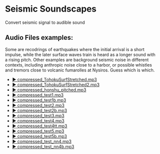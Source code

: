 # Seismic Soundscapes
Convert seismic signal to audible sound
## Audio Files examples:
Some are recodrings of earthquakes where the initial arrival is a short impulse, while the later surface waves train is heard as a longer sound with a rising pitch. 
Other examples are background seismic noise in different contexts, including anthropic noise close to a harbor, or possible whistles and tremors close to volcanic fumarolles at Nysiros. Guess which is which. 

- [▶️ compressed_TohokuSurfStretched.mp3](https://stefanazzz.github.io/Audio/compressed_TohokuSurfStretched.mp3)
- [▶️ compressed_TohokuSurfStretched2.mp3](https://stefanazzz.github.io/Audio/compressed_TohokuSurfStretched2.mp3)
- [▶️ compressed_honshu_pitched.mp3](https://stefanazzz.github.io/Audio/compressed_honshu_pitched.mp3)
- [▶️ compressed_test1.mp3](https://stefanazzz.github.io/Audio/compressed_test1.mp3)
- [▶️ compressed_test1b.mp3](https://stefanazzz.github.io/Audio/compressed_test1b.mp3)
- [▶️ compressed_test2.mp3](https://stefanazzz.github.io/Audio/compressed_test2.mp3)
- [▶️ compressed_test2b.mp3](https://stefanazzz.github.io/Audio/compressed_test2b.mp3)
- [▶️ compressed_test3.mp3](https://stefanazzz.github.io/Audio/compressed_test3.mp3)
- [▶️ compressed_test4.mp3](https://stefanazzz.github.io/Audio/compressed_test4.mp3)
- [▶️ compressed_test4tt.mp3](https://stefanazzz.github.io/Audio/compressed_test4tt.mp3)
- [▶️ compressed_test5.mp3](https://stefanazzz.github.io/Audio/compressed_test5.mp3)
- [▶️ compressed_test5b.mp3](https://stefanazzz.github.io/Audio/compressed_test5b.mp3)
- [▶️ compressed_test_nn4.mp3](https://stefanazzz.github.io/Audio/compressed_test_nn4.mp3)
- [▶️ compressed_test_nn4b.mp3](https://stefanazzz.github.io/Audio/compressed_test_nn4b.mp3)

 
